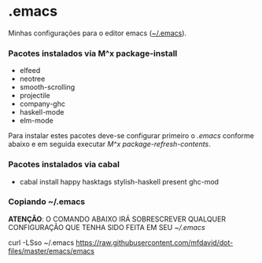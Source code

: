 # .emacs
Minhas configurações para o editor emacs ([~/.emacs](emacs)).

### Pacotes instalados via M^x package-install
- elfeed
- neotree
- smooth-scrolling
- projectile
- company-ghc
- haskell-mode
- elm-mode

Para instalar estes pacotes deve-se configurar primeiro o *.emacs* conforme abaixo e em seguida executar *M^x package-refresh-contents*.

### Pacotes instalados via cabal
- cabal install happy hasktags stylish-haskell present ghc-mod

### Copiando ~/.emacs

**ATENÇÃO**: O COMANDO ABAIXO IRÁ SOBRESCREVER QUALQUER CONFIGURAÇÃO QUE TENHA SIDO FEITA EM SEU *~/.emacs*

curl -LSso ~/.emacs https://raw.githubusercontent.com/mfdavid/dot-files/master/emacs/emacs
